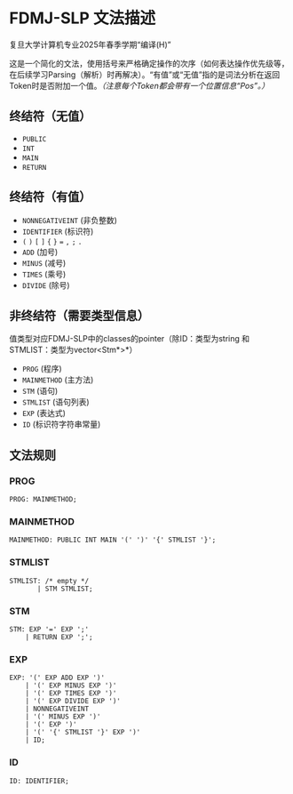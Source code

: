 # FDMJ-SLP 文法描述

复旦大学计算机专业2025年春季学期“编译(H)”

这是一个简化的文法，使用括号来严格确定操作的次序（如何表达操作优先级等，在后续学习Parsing（解析）时再解决）。“有值”或“无值”指的是词法分析在返回Token时是否附加一个值。*（注意每个Token都会带有一个位置信息“Pos”。）*

## 终结符（无值）
- `PUBLIC`
- `INT`
- `MAIN`
- `RETURN`

## 终结符（有值）
- `NONNEGATIVEINT` (非负整数)
- `IDENTIFIER` (标识符)
- `(` `)` `[` `]` `{` `}` `=` `,` `;` `.`
- `ADD` (加号)
- `MINUS` (减号)
- `TIMES` (乘号)
- `DIVIDE` (除号)

## 非终结符（需要类型信息）
值类型对应FDMJ-SLP中的classes的pointer（除ID：类型为string 和 STMLIST：类型为vector<Stm*>*）
- `PROG` (程序)
- `MAINMETHOD` (主方法)
- `STM` (语句)
- `STMLIST` (语句列表)
- `EXP` (表达式)
- `ID` (标识符字符串常量)

## 文法规则

### PROG
```
PROG: MAINMETHOD;
```

### MAINMETHOD
```
MAINMETHOD: PUBLIC INT MAIN '(' ')' '{' STMLIST '}';
```

### STMLIST
```
STMLIST: /* empty */
       | STM STMLIST;
```

### STM
```
STM: EXP '=' EXP ';'
    | RETURN EXP ';';
```

### EXP
```
EXP: '(' EXP ADD EXP ')'
    | '(' EXP MINUS EXP ')'
    | '(' EXP TIMES EXP ')'
    | '(' EXP DIVIDE EXP ')'
    | NONNEGATIVEINT
    | '(' MINUS EXP ')'
    | '(' EXP ')'
    | '(' '{' STMLIST '}' EXP ')'
    | ID;
```

### ID
```
ID: IDENTIFIER;
```
